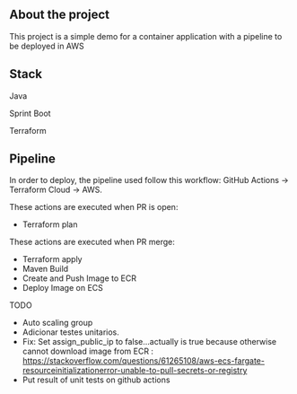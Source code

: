 ## About the project

This project is a simple demo for a container application with a pipeline to be deployed in AWS 

## Stack

Java

Sprint Boot

Terraform

## Pipeline

In order to deploy, the pipeline used follow this workflow: GitHub Actions -> Terraform Cloud -> AWS.

These actions are executed when PR is open:
- Terraform plan

These actions are executed when PR merge:
- Terraform apply
- Maven Build
- Create and Push Image to ECR
- Deploy Image on ECS

TODO

- Auto scaling group
- Adicionar testes unitarios.
- Fix: Set assign_public_ip to false...actually is true because otherwise cannot download image from ECR : https://stackoverflow.com/questions/61265108/aws-ecs-fargate-resourceinitializationerror-unable-to-pull-secrets-or-registry
- Put result of unit tests on github actions